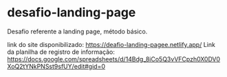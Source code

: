 # desafio-landing-page
Desafio referente a landing page, método básico.

link do site disponibilizado: https://deafio-landing-pagee.netlify.app/
Link da planilha de registro de informação: https://docs.google.com/spreadsheets/d/14Bdg_8iCo5Q3vVFCpzh0X0DV0XoQ2tYNkPNSst9sfUY/edit#gid=0
